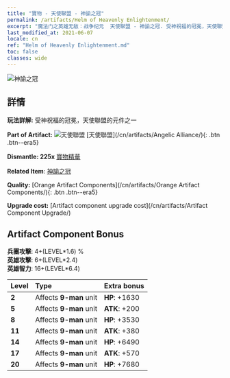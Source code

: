 ```yaml
---
title: "寶物 - 天使聯盟 - 神諭之冠"
permalink: /artifacts/Helm of Heavenly Enlightenment/
excerpt: "魔法门之英雄无敌：战争纪元  天使聯盟 - 神諭之冠. 受神祝福的冠冕，天使聯盟的元件之一"
last_modified_at: 2021-06-07
locale: cn
ref: "Helm of Heavenly Enlightenment.md"
toc: false
classes: wide
---
```


 ![神諭之冠](/images/t/artifact_40413.png)



## 詳情

 **玩法詳解:** 受神祝福的冠冕，天使聯盟的元件之一

 **Part of Artifact:** ![天使聯盟](/images/t/icon_artifact_41.png) [天使聯盟](/cn/artifacts/Angelic Alliance/){: .btn .btn--era5}

 **Dismantle: 225x** [寶物精華](/cn/Items/con_905/)

 **Related Item**: [神諭之冠](/cn/Items/art_152/)

 **Quality:** [Orange Artifact Components](/cn/artifacts/Orange Artifact Components/){: .btn .btn--era5}

 **Upgrade cost:** [Artifact component upgrade cost](/cn/artifacts/Artifact Component Upgrade/)

## Artifact Component Bonus

  **兵團攻擊**: 4+(LEVEL\*1.6) %<br/>**英雄攻擊**: 6+(LEVEL\*2.4)<br/>**英雄智力**: 16+(LEVEL\*6.4)

  |  Level  | Type |    Extra bonus  | 
  |:--------|:-----|:----------------| 
  | **2** | Affects **9-man** unit | **HP**: +1630 | 
  | **5** | Affects **9-man** unit | **ATK**: +200 | 
  | **8** | Affects **9-man** unit | **HP**: +3530 | 
  | **11** | Affects **9-man** unit | **ATK**: +380 | 
  | **14** | Affects **9-man** unit | **HP**: +6490 | 
  | **17** | Affects **9-man** unit | **ATK**: +570 | 
  | **20** | Affects **9-man** unit | **HP**: +7680 | 
